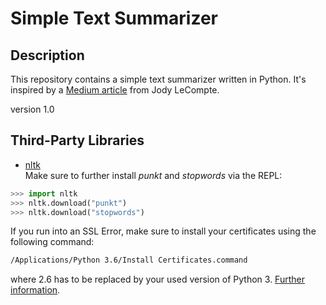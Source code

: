 # Simple Text Summarizer #
## Description ##
This repository contains a simple text summarizer written in Python.
It's inspired by a [Medium article](https://towardsdatascience.com/write-a-simple-summarizer-in-python-e9ca6138a08e)
from Jody LeCompte.

version 1.0

## Third-Party Libraries ##
- [nltk](https://github.com/nltk/nltk/)<br>
Make sure to further install _punkt_ and _stopwords_ via the REPL:
```python
>>> import nltk
>>> nltk.download("punkt")
>>> nltk.download("stopwords")
```

If you run into an SSL Error, make sure to install your certificates using the following command:
```bash
/Applications/Python 3.6/Install Certificates.command
```
where 2.6 has to be replaced by your used version of Python 3. [Further information](https://stackoverflow.com/a/42890688/6707020).